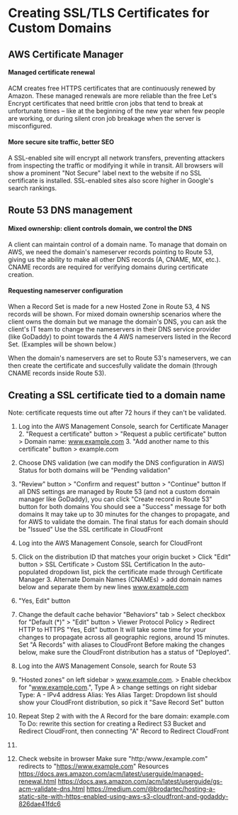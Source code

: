 # Creating SSL/TLS Certificates for Custom Domains

## AWS Certificate Manager
#### Managed certificate renewal
ACM creates free HTTPS certificates that are continuously renewed by Amazon. These managed renewals are more reliable than the free Let's Encrypt certificates that need brittle cron jobs that tend to break at unfortunate times – like at the beginning of the new year when few people are working, or during silent cron job breakage when the server is misconfigured.

#### More secure site traffic, better SEO
A SSL-enabled site will encrypt all network transfers, preventing attackers from inspecting the traffic or modifying it while in transit. All browsers will show a prominent "Not Secure" label next to the website if no SSL certificate is installed. SSL-enabled sites also score higher in Google's search rankings.

## Route 53 DNS management
#### Mixed ownership: client controls domain, we control the DNS
A client can maintain control of a domain name. To manage that domain on AWS, we need the domain's nameserver records pointing to Route 53, giving us the ability to make all other DNS records (A, CNAME, MX, etc.). CNAME records are required for verifying domains during certificate creation.

#### Requesting nameserver configuration
When a Record Set is made for a new Hosted Zone in Route 53, 4 NS records will be shown. For mixed domain ownership scenarios where the client owns the domain but we manage the domain's DNS, you can ask the client's IT team to change the nameservers in their DNS service provider (like GoDaddy) to point towards the 4 AWS nameservers listed in the Record Set. (Examples will be shown below.)

When the domain's nameservers are set to Route 53's nameservers, we can then create the certificate and succesfully validate the domain (through CNAME records inside Route 53).

## Creating a SSL certificate tied to a domain name
Note: certificate requests time out after 72 hours if they can't be validated.

1. Log into the AWS Management Console, search for Certificate Manager 2. "Request a certificate" button > "Request a public certificate" button >
Domain name: www.example.com 3. "Add another name to this certificate" button >
example.com
4. Choose DNS validation (we can modify the DNS configuration in AWS) Status for both domains will be "Pending validation"
5. "Review" button > "Confirm and request" button > "Continue" button
If all DNS settings are managed by Route 53 (and not a custom domain manager like GoDaddy), you can click "Create record in Route 53" button for both domains
You should see a "Success" message for both domains
It may take up to 30 minutes for the changes to propagate, and for AWS to validate the domain.
The final status for each domain should be "Issued"
Use the SSL certificate in CloudFront
1. Log into the AWS Management Console, search for CloudFront
2. Click on the distribution ID that matches your origin bucket > Click "Edit" button > SSL Certificate > Custom SSL Certification
In the auto-populated dropdown list, pick the certificate made through Certificate Manager 3. Alternate Domain Names (CNAMEs) > add domain names below and separate them by new lines
www.example.com
4. "Yes, Edit" button
5. Change the default cache behavior
"Behaviors" tab > Select checkbox for "Default (*)" > "Edit" button > Viewer Protocol Policy > Redirect HTTP to HTTPS "Yes, Edit" button
It will take some time for your changes to propagate across all geographic regions, around 15 minutes.
Set "A Records" with aliases to CloudFront
Before making the changes below, make sure the CloudFront distribution has a status of "Deployed".
1. Log into the AWS Management Console, search for Route 53
2. "Hosted zones" on left sidebar > www.example.com. > Enable checkbox for "www.example.com.", Type A > change settings on
right sidebar
Type: A - IPv4 address
Alias: Yes
Alias Target: Dropdown list should show your CloudFront distribution, so pick it "Save Record Set" button
3. Repeat Step 2 with with the A Record for the bare domain: example.com
To Do: rewrite this section for creating a Redirect S3 Bucket and Redirect CloudFront, then connecting "A" Record to Redirect CloudFront
4.

4. Check website in browser
Make sure "http:/www./example.com" redirects to "https://www.example.com"
Resources
https://docs.aws.amazon.com/acm/latest/userguide/managed-renewal.html https://docs.aws.amazon.com/acm/latest/userguide/gs-acm-validate-dns.html https://medium.com/@brodartec/hosting-a-static-site-with-https-enabled-using-aws-s3-cloudfront-and-godaddy-826dae41fdc6

